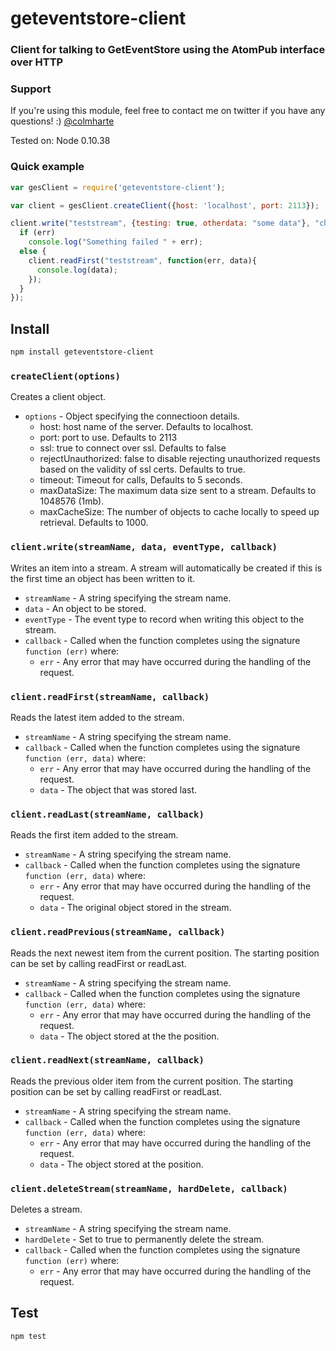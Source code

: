 # geteventstore-client

### Client for talking to GetEventStore using the AtomPub interface over HTTP

### Support

If you're using this module, feel free to contact me on twitter if you
have any questions! :) [@colmharte](http://twitter.com/colmharte)


Tested on: Node 0.10.38



### Quick example

```JavaScript
var gesClient = require('geteventstore-client');

var client = gesClient.createClient({host: 'localhost', port: 2113});

client.write("teststream", {testing: true, otherdata: "some data"}, "changed", function(err){
  if (err)
    console.log("Something failed " + err);
  else {
    client.readFirst("teststream", function(err, data){
      console.log(data);
    });
  }
});

```


## Install

```sh
npm install geteventstore-client
```

### `createClient(options)`

Creates a client object.
- `options` - Object specifying the connectioon details.
  - host: host name of the server. Defaults to localhost.
  - port: port to use. Defaults to 2113
  - ssl: true to connect over ssl. Defaults to false
  - rejectUnauthorized: false to disable rejecting unauthorized requests based on the validity of ssl certs. Defaults to true.
  - timeout: Timeout for calls, Defaults to 5 seconds.
  - maxDataSize: The maximum data size sent to a stream. Defaults to 1048576 (1mb).
  - maxCacheSize: The number of objects to cache locally to speed up retrieval. Defaults to 1000.

### `client.write(streamName, data, eventType, callback)`

Writes an item into a stream. A stream will automatically be created if this is the first time an object has been written to it.
- `streamName` - A string specifying the stream name.
- `data` - An object to be stored.
- `eventType` - The event type to record when writing this object to the stream.
- `callback` - Called when the function completes using the signature `function (err)` where:
    - `err` - Any error that may have occurred during the handling of the request.

### `client.readFirst(streamName, callback)`

Reads the latest item added to the stream.
- `streamName` - A string specifying the stream name.
- `callback` - Called when the function completes using the signature `function (err, data)` where:
    - `err` - Any error that may have occurred during the handling of the request.
    - `data` - The object that was stored last.

### `client.readLast(streamName, callback)`

Reads the first item added to the stream.
- `streamName` - A string specifying the stream name.
- `callback` - Called when the function completes using the signature `function (err, data)` where:
    - `err` - Any error that may have occurred during the handling of the request.
    - `data` - The original object stored in the stream.

### `client.readPrevious(streamName, callback)`

Reads the next newest item from the current position. The starting position can be set by calling readFirst or readLast.
- `streamName` - A string specifying the stream name.
- `callback` - Called when the function completes using the signature `function (err, data)` where:
    - `err` - Any error that may have occurred during the handling of the request.
    - `data` - The object stored at the the position.

### `client.readNext(streamName, callback)`

Reads the previous older item from the current position. The starting position can be set by calling readFirst or readLast.
- `streamName` - A string specifying the stream name.
- `callback` - Called when the function completes using the signature `function (err, data)` where:
    - `err` - Any error that may have occurred during the handling of the request.
    - `data` - The object stored at the position.


### `client.deleteStream(streamName, hardDelete, callback)`

Deletes a stream.
- `streamName` - A string specifying the stream name.
- `hardDelete` - Set to true to permanently delete the stream.
- `callback` - Called when the function completes using the signature `function (err)` where:
    - `err` - Any error that may have occurred during the handling of the request.


## Test

```bash
npm test
```
